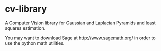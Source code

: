 # cv-library
A Computer Vision library for Gaussian and Laplacian Pyramids and least squares estimation.

You may want to download Sage at http://www.sagemath.org/ in order to use the python math utilities. 

